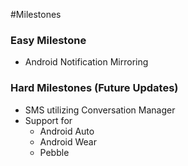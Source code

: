#Milestones


### Easy Milestone
* Android Notification Mirroring


### Hard Milestones (Future Updates)
* SMS utilizing Conversation Manager
* Support for
  * Android Auto
  * Android Wear
  * Pebble
